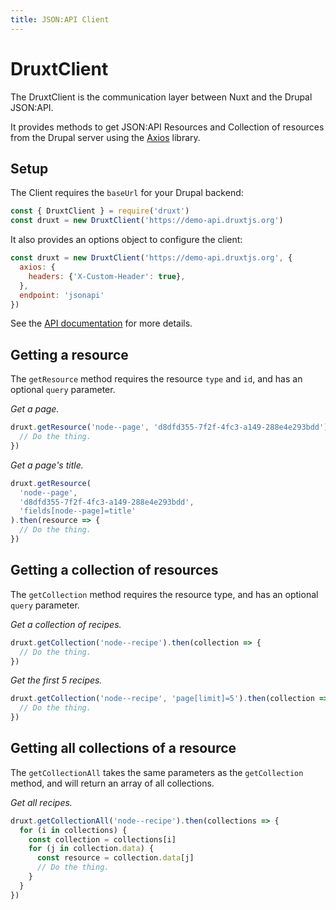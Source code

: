 ```yaml
---
title: JSON:API Client
---
```


# DruxtClient

The DruxtClient is the communication layer between Nuxt and the Drupal JSON:API.

It provides methods to get JSON:API Resources and Collection of resources from the Drupal server using the [Axios](https://www.npmjs.com/package/axios) library.

## Setup

The Client requires the `baseUrl` for your Drupal backend:

```js
const { DruxtClient } = require('druxt')
const druxt = new DruxtClient('https://demo-api.druxtjs.org')
```

It also provides an options object to configure the client:

```js
const druxt = new DruxtClient('https://demo-api.druxtjs.org', {
  axios: {
    headers: {'X-Custom-Header': true},
  },
  endpoint: 'jsonapi'
})
```

See the [API documentation](/api/client) for more details.

## Getting a resource

The `getResource` method requires the resource `type` and `id`, and has an optional `query` parameter.

_Get a page._
```js
druxt.getResource('node--page', 'd8dfd355-7f2f-4fc3-a149-288e4e293bdd').then(resource => {
  // Do the thing.
})
```

_Get a page's title._
```js
druxt.getResource(
  'node--page',
  'd8dfd355-7f2f-4fc3-a149-288e4e293bdd',
  'fields[node--page]=title'
).then(resource => {
  // Do the thing.
})
```

## Getting a collection of resources

The `getCollection` method requires the resource type, and has an optional `query` parameter.

_Get a collection of recipes._
```js
druxt.getCollection('node--recipe').then(collection => {
  // Do the thing.
})
```

_Get the first 5 recipes._
```js
druxt.getCollection('node--recipe', 'page[limit]=5').then(collection => {
  // Do the thing.
})
```

## Getting all collections of a resource

The `getCollectionAll` takes the same parameters as the `getCollection` method, and will return an array of all collections.

_Get all recipes._
```js
druxt.getCollectionAll('node--recipe').then(collections => {
  for (i in collections) {
    const collection = collections[i]
    for (j in collection.data) {
      const resource = collection.data[j]
      // Do the thing.
    }
  }
})
```

